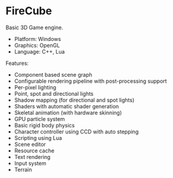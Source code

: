 FireCube
========

Basic 3D Game engine.
   * Platform: Windows
   * Graphics: OpenGL
   * Language: C++, Lua

Features:
   
   * Component based scene graph
   * Configurable rendering pipeline with post-processing support
   * Per-pixel lighting
   * Point, spot and directional lights
   * Shadow mapping (for directional and spot lights) 
   * Shaders with automatic shader generation
   * Skeletal animation (with hardware skinning)
   * GPU particle system
   * Basic rigid body physics
   * Character controller using CCD with auto stepping
   * Scripting using Lua
   * Scene editor
   * Resource cache
   * Text rendering
   * Input system
   * Terrain